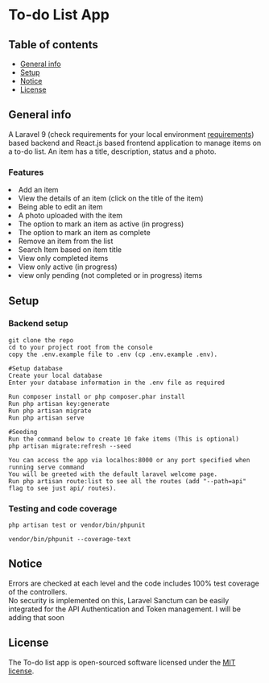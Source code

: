 # To-do List App
## Table of contents
* [General info](#general-info)
* [Setup](#setup)
* [Notice](#notice)
* [License](#license)

## General info 
A Laravel 9 (check requirements for your local environment <a href='https://laravel.com/docs/9.x/releases'>requirements</a>) based backend and React.js based frontend application to manage items on a to-do list. An item has a title, description, status and a photo.

### Features
<li>Add an item</li>
<li>View the details of an item (click on the title of the item)</li>
<li>Being able to edit an item</li>
<li>A photo uploaded with the item</li>
<li>The option to mark an item as active (in progress)</li>
<li>The option to mark an item as complete</li>
<li>Remove an item from the list</li>
<li>Search Item based on item title</li>
<li>View only completed items</li>
<li>View only active (in progress)</li>
<li>view only pending (not completed or in progress) items</li>


## Setup

### Backend setup
```
git clone the repo
cd to your project root from the console
copy the .env.example file to .env (cp .env.example .env).

#Setup database 
Create your local database
Enter your database information in the .env file as required

Run composer install or php composer.phar install
Run php artisan key:generate
Run php artisan migrate
Run php artisan serve

#Seeding 
Run the command below to create 10 fake items (This is optional) 
php artisan migrate:refresh --seed

```

```
You can access the app via localhos:8000 or any port specified when running serve command
You will be greeted with the default laravel welcome page.
Run php artisan route:list to see all the routes (add "--path=api" flag to see just api/ routes). 
```
### Testing and code coverage
```
php artisan test or vendor/bin/phpunit
```

```
vendor/bin/phpunit --coverage-text
```
## Notice
Errors are checked at each level and the code includes 100% test coverage of the controllers.<br/>
No security is implemented on this,  Laravel Sanctum can be easily integrated for the API Authentication and Token management.
I will be adding that soon

## License

The To-do list app is open-sourced software licensed under the [MIT license](https://opensource.org/licenses/MIT).
